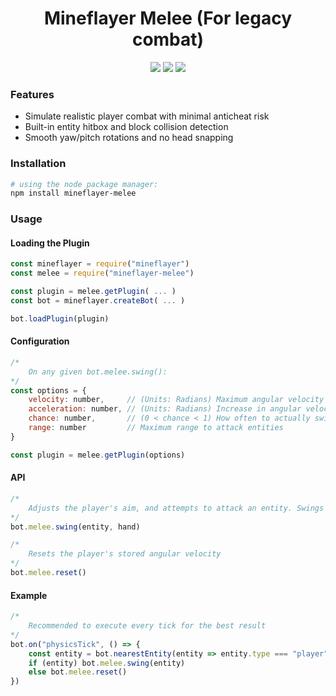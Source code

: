 <h1 align="center">Mineflayer Melee (For legacy combat)</h1>
<div align="center">
    <img src="https://img.shields.io/npm/v/mineflayer-melee?style=flat-square">
    <img src="https://img.shields.io/github/issues-raw/firejoust/mineflayer-melee?style=flat-square">
    <img src="https://img.shields.io/github/issues-pr-raw/firejoust/mineflayer-melee?style=flat-square">
</div>

### Features
- Simulate realistic player combat with minimal anticheat risk
- Built-in entity hitbox and block collision detection
- Smooth yaw/pitch rotations and no head snapping
### Installation
```bash
# using the node package manager:
npm install mineflayer-melee
```
### Usage
#### Loading the Plugin
```js
const mineflayer = require("mineflayer")
const melee = require("mineflayer-melee")

const plugin = melee.getPlugin( ... )
const bot = mineflayer.createBot( ... )

bot.loadPlugin(plugin)
```
#### Configuration
```js
/*
    On any given bot.melee.swing():
*/
const options = {
    velocity: number,     // (Units: Radians) Maximum angular velocity
    acceleration: number, // (Units: Radians) Increase in angular velocity
    chance: number,       // (0 < chance < 1) How often to actually swing
    range: number         // Maximum range to attack entities
}

const plugin = melee.getPlugin(options)
```
#### API
```js
/*
    Adjusts the player's aim, and attempts to attack an entity. Swings the sword if the attack missed.
*/
bot.melee.swing(entity, hand)

/*
    Resets the player's stored angular velocity
*/
bot.melee.reset()
```
#### Example
```js
/*
    Recommended to execute every tick for the best result
*/
bot.on("physicsTick", () => {
    const entity = bot.nearestEntity(entity => entity.type === "player")
    if (entity) bot.melee.swing(entity)
    else bot.melee.reset()
})
```
